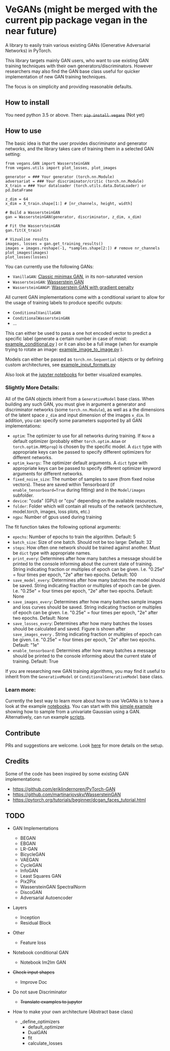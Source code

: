 # VeGANs (might be merged with the current pip package vegan in the near future)

A library to easily train various existing GANs (Generative Adversarial Networks) in PyTorch.

This library targets mainly GAN users, who want to use existing GAN training techniques with their own generators/discriminators.
However researchers may also find the GAN base class useful for quicker implementation of new GAN training techniques.

The focus is on simplicity and providing reasonable defaults.

## How to install
You need python 3.5 or above. Then:
~~`pip install vegans`~~ (Not yet)

## How to use
The basic idea is that the user provides discriminator and generator networks, and the library takes care of training them in a selected GAN setting:
```
from vegans.GAN import WassersteinGAN
from vegans.utils import plot_losses, plot_images

generator = ### Your generator (torch.nn.Module)
adversariat = ### Your discriminator/critic (torch.nn.Module)
X_train = ### Your dataloader (torch.utils.data.DataLoader) or pd.DataFrame

z_dim = 64
x_dim = X_train.shape[1:] # [nr_channels, height, width]

# Build a WassersteinGAN
gan = WassersteinGAN(generator, discriminator, z_dim, x_dim)

# Fit the WassersteinGAN
gan.fit(X_train)

# Vizualise results
images, losses = gan.get_training_results()
images = images.reshape(-1, *samples.shape[2:]) # remove nr_channels
plot_images(images)
plot_losses(losses)
```

You can currently use the following GANs:
* `VanillaGAN`: [Classic minimax GAN](https://papers.nips.cc/paper/5423-generative-adversarial-nets.pdf), in its non-saturated version
* `WassersteinGAN`: [Wasserstein GAN](https://arxiv.org/abs/1701.07875)
* `WassersteinGANGP`: [Wasserstein GAN with gradient penalty](https://arxiv.org/abs/1704.00028)

All current GAN implementations come with a conditional variant to allow for the usage of training labels to produce specific outputs:

- `ConditionalVanillaGAN`
- `ConditionalWassersteinGAN`
- ...

This can either be used to pass a one hot encoded vector to predict a specific label (generate a certain number in case of mnist: [example_conditional.py](https://github.com/tneuer/GAN-pytorch/blob/main/examples/example_conditional.py) ) or it can also be a full image (when for example trying to rotate an image: [example_image_to_image.py](https://github.com/tneuer/GAN-pytorch/blob/main/examples/example_image_to_image.py) ).

Models can either be passed as `torch.nn.Sequential` objects or by defining custom architectures, see [example_input_formats.py](https://github.com/tneuer/GAN-pytorch/blob/main/examples/example_input_formats.py)

Also look at the [jupyter notebooks](https://github.com/tneuer/GAN-pytorch/tree/main/notebooks) for better visualized examples.



### Slightly More Details:

All of the GAN objects inherit from a `GenerativeModel` base class. When building any such GAN, you must give in argument a generator and discriminator networks (some `torch.nn.Module`), as well as a the dimensions of the latent space `z_dim` and input dimension of the images `x_dim`. In addition, you can specify some parameters supported by all GAN implementations:
* `optim`: The optimizer to use for all networks during training. If `None` a default optimizer (probably either `torch.optim.Adam` or `torch.optim.RMSprop`) is chosen by the specific model. A `dict` type with appropriate keys can be passed to specify different optimizers for different networks.
* `optim_kwargs`:  The optimizer default arguments. A `dict` type with appropriate keys can be passed to specify different optimizer keyword arguments for different networks.
* `fixed_noise_size`: The number of samples to save (from fixed noise vectors). These are saved within Tensorboard (if `enable_tensorboard=True` during fitting) and in the `Model/images` subfolder.
* `device`: "cuda" (GPU) or "cpu" depending on the available resources.
* `folder`: Folder which will contain all results of the network (architecture, model.torch, images, loss plots, etc.)
* `ngpu`: Number of gpus used during training

The fit function takes the following optional arguments:

- `epochs`: Number of epochs to train the algorithm. Default: 5
- `batch_size`: Size of one batch. Should not be too large: Default: 32
- `steps`: How often one network should be trained against another. Must be `dict` type with appropriate names.
- `print_every`: Determines after how many batches a message should be printed to the console informing about the current state of training. String indicating fraction or multiples of epoch can be given. I.e. "0.25e" = four times per epoch, "2e" after two epochs. Default: 100
- `save_model_every`: Determines after how many batches the model should be saved. String indicating fraction or multiples of epoch can be given. I.e. "0.25e" = four times per epoch, "2e" after two epochs. Default: None
- `save_images_every`: Determines after how many batches sample images and loss curves should be saved. String indicating fraction or multiples of epoch can be given. I.e. "0.25e" = four times per epoch, "2e" after two epochs. Default: None
- `save_losses_every`: Determines after how many batches the losses should be calculated and saved. Figure is shown after `save_images_every` . String indicating fraction or multiples of epoch can be given. I.e. "0.25e" = four times per epoch, "2e" after two epochs. Default: "1e"
- `enable_tensorboard`: Determines after how many batches a message should be printed to the console informing about the current state of training. Default: True



If you are researching new GAN training algorithms, you may find it useful to inherit from the `GenerativeModel` or  `ConditionalGenerativeModel` base class.

### Learn more:

Currently the best way to learn more about how to use VeGANs is to have a look at the example [notebooks](https://github.com/unit8co/vegans/tree/master/notebooks).
You can start with this [simple example](https://github.com/unit8co/vegans/blob/master/notebooks/00_univariate_gaussian.ipynb) showing how to sample from a univariate Gaussian using a GAN.
Alternatively, can run example [scripts](https://github.com/unit8co/vegans/tree/master/examples).

## Contribute
PRs and suggestions are welcome. Look [here](https://github.com/unit8co/vegans/blob/master/CONTRIBUTING) for more details on the setup.

## Credits
Some of the code has been inspired by some existing GAN implementations:
* https://github.com/eriklindernoren/PyTorch-GAN
* https://github.com/martinarjovsky/WassersteinGAN
* https://pytorch.org/tutorials/beginner/dcgan_faces_tutorial.html

## TODO

- GAN Implementations
  - BEGAN
  - EBGAN
  - LR-GAN
  - BicycleGAN
  - VAEGAN
  - CycleGAN
  - InfoGAN
  - Least Squares GAN
  - Pix2Pix
  - WassersteinGAN SpectralNorm
  - DiscoGAN
  - Adversarial Autoencoder
- Layers
  - Inception
  - Residual Block
- Other

  - Feature loss
- Notebook conditional GAN
  - Notebook Im2Im GAN
- ~~Check input shapes~~
  - Improve Doc
- Do not save Discriminator
  - ~~Translate examples to jupyter~~
- How to make your own architecture (Abstract base class)
  
  - _define_optimizers
    - default_optimizer
    - DualGAN
    - fit
    - calculate_losses









